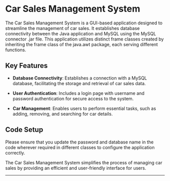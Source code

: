 # Car Sales Management System

The Car Sales Management System is a GUI-based application designed to streamline the management of car sales. It establishes database connectivity between the Java application and MySQL using the MySQL connector .jar file. This application utilizes distinct frame classes created by inheriting the frame class of the java.awt package, each serving different functions.

## Key Features

- **Database Connectivity**: Establishes a connection with a MySQL database, facilitating the storage and retrieval of car sales data.

- **User Authentication**: Includes a login page with username and password authentication for secure access to the system.

- **Car Management**: Enables users to perform essential tasks, such as adding, removing, and searching for car details.

## Code Setup

Please ensure that you update the password and database name in the code wherever required in different classes to configure the application correctly.

The Car Sales Management System simplifies the process of managing car sales by providing an efficient and user-friendly interface for users.

---
